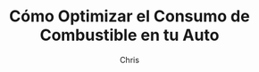 ---
title: "Cómo Optimizar el Consumo de Combustible en tu Auto"
description: "Ahorra dinero y reduce tu huella de carbono con estos sencillos consejos para mejorar el rendimiento del combustible de tu vehículo."
author: "Chris"
authorImage: "@/images/blog/chris.webp"
authorImageAlt: "Avatar de Carlos"
pubDate: 2025-02-08
cardImage: "@/images/blog/ahorro-combustible.webp"
cardImageAlt: "Coche viajando por carretera"
readTime: 5
tags: ["viaje largo", "mantenimiento", "conducción"]
contents: [
  "Optimizar el consumo de combustible no solo te ayuda a ahorrar dinero, sino que también contribuye al cuidado del medio ambiente. Aquí te dejamos algunos consejos prácticos:",
  "1. **Mantén una Velocidad Constante**  
  Evita aceleraciones y frenadas bruscas, ya que esto incrementa el consumo de combustible. Intenta conducir a una velocidad constante para mejorar la eficiencia.",
  "2. **Revisa la Presión de los Neumáticos**  
  Los neumáticos desinflados aumentan la resistencia al rodaje, lo que hace que el motor trabaje más y consuma más combustible. Revisa la presión de los neumáticos regularmente.",
  "3. **Evita Cargar Demasiado el Vehículo**  
  El peso adicional hace que el motor consuma más combustible. Lleva solo lo necesario en tu auto y evita cargar objetos innecesarios."
]
---